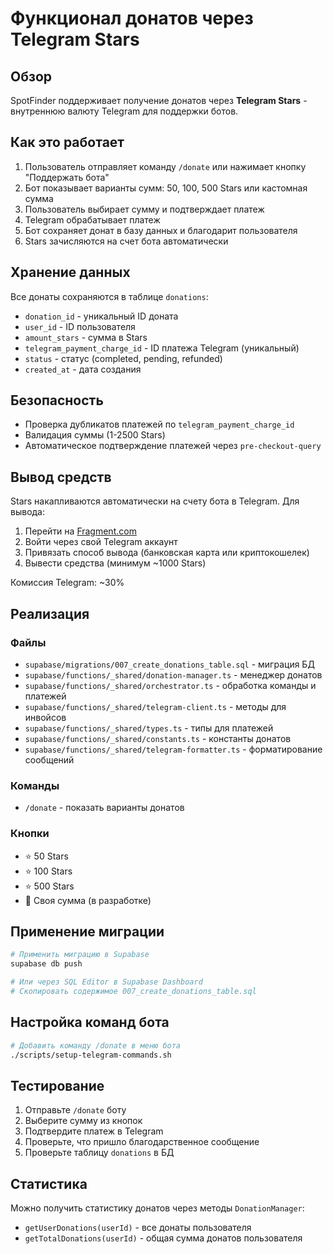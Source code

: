 # Функционал донатов через Telegram Stars

## Обзор

SpotFinder поддерживает получение донатов через **Telegram Stars** - внутреннюю валюту Telegram для поддержки ботов.

## Как это работает

1. Пользователь отправляет команду `/donate` или нажимает кнопку "Поддержать бота"
2. Бот показывает варианты сумм: 50, 100, 500 Stars или кастомная сумма
3. Пользователь выбирает сумму и подтверждает платеж
4. Telegram обрабатывает платеж
5. Бот сохраняет донат в базу данных и благодарит пользователя
6. Stars зачисляются на счет бота автоматически

## Хранение данных

Все донаты сохраняются в таблице `donations`:
- `donation_id` - уникальный ID доната
- `user_id` - ID пользователя
- `amount_stars` - сумма в Stars
- `telegram_payment_charge_id` - ID платежа Telegram (уникальный)
- `status` - статус (completed, pending, refunded)
- `created_at` - дата создания

## Безопасность

- Проверка дубликатов платежей по `telegram_payment_charge_id`
- Валидация суммы (1-2500 Stars)
- Автоматическое подтверждение платежей через `pre-checkout-query`

## Вывод средств

Stars накапливаются автоматически на счету бота в Telegram. Для вывода:

1. Перейти на [Fragment.com](https://fragment.com)
2. Войти через свой Telegram аккаунт
3. Привязать способ вывода (банковская карта или криптокошелек)
4. Вывести средства (минимум ~1000 Stars)

Комиссия Telegram: ~30%

## Реализация

### Файлы

- `supabase/migrations/007_create_donations_table.sql` - миграция БД
- `supabase/functions/_shared/donation-manager.ts` - менеджер донатов
- `supabase/functions/_shared/orchestrator.ts` - обработка команды и платежей
- `supabase/functions/_shared/telegram-client.ts` - методы для инвойсов
- `supabase/functions/_shared/types.ts` - типы для платежей
- `supabase/functions/_shared/constants.ts` - константы донатов
- `supabase/functions/_shared/telegram-formatter.ts` - форматирование сообщений

### Команды

- `/donate` - показать варианты донатов

### Кнопки

- ⭐ 50 Stars
- ⭐ 100 Stars
- ⭐ 500 Stars
- 💎 Своя сумма (в разработке)

## Применение миграции

```bash
# Применить миграцию в Supabase
supabase db push

# Или через SQL Editor в Supabase Dashboard
# Скопировать содержимое 007_create_donations_table.sql
```

## Настройка команд бота

```bash
# Добавить команду /donate в меню бота
./scripts/setup-telegram-commands.sh
```

## Тестирование

1. Отправьте `/donate` боту
2. Выберите сумму из кнопок
3. Подтвердите платеж в Telegram
4. Проверьте, что пришло благодарственное сообщение
5. Проверьте таблицу `donations` в БД

## Статистика

Можно получить статистику донатов через методы `DonationManager`:
- `getUserDonations(userId)` - все донаты пользователя
- `getTotalDonations(userId)` - общая сумма донатов пользователя


